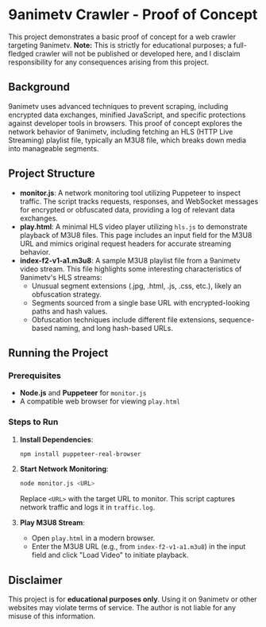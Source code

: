 
# 9animetv Crawler - Proof of Concept

This project demonstrates a basic proof of concept for a web crawler targeting 9animetv. **Note:** This is strictly for educational purposes; a full-fledged crawler will not be published or developed here, and I disclaim responsibility for any consequences arising from this project.

## Background

9animetv uses advanced techniques to prevent scraping, including encrypted data exchanges, minified JavaScript, and specific protections against developer tools in browsers. This proof of concept explores the network behavior of 9animetv, including fetching an HLS (HTTP Live Streaming) playlist file, typically an M3U8 file, which breaks down media into manageable segments.

## Project Structure

- **monitor.js**: A network monitoring tool utilizing Puppeteer to inspect traffic. The script tracks requests, responses, and WebSocket messages for encrypted or obfuscated data, providing a log of relevant data exchanges.
- **play.html**: A minimal HLS video player utilizing `hls.js` to demonstrate playback of M3U8 files. This page includes an input field for the M3U8 URL and mimics original request headers for accurate streaming behavior.
- **index-f2-v1-a1.m3u8**: A sample M3U8 playlist file from a 9animetv video stream. This file highlights some interesting characteristics of 9animetv's HLS streams:
  - Unusual segment extensions (.jpg, .html, .js, .css, etc.), likely an obfuscation strategy.
  - Segments sourced from a single base URL with encrypted-looking paths and hash values.
  - Obfuscation techniques include different file extensions, sequence-based naming, and long hash-based URLs.

## Running the Project

### Prerequisites

- **Node.js** and **Puppeteer** for `monitor.js`
- A compatible web browser for viewing `play.html`

### Steps to Run

1. **Install Dependencies**: 
   ```bash
   npm install puppeteer-real-browser
   ```

2. **Start Network Monitoring**:
   ```bash
   node monitor.js <URL>
   ```
   Replace `<URL>` with the target URL to monitor. This script captures network traffic and logs it in `traffic.log`.

3. **Play M3U8 Stream**:
   - Open `play.html` in a modern browser.
   - Enter the M3U8 URL (e.g., from `index-f2-v1-a1.m3u8`) in the input field and click "Load Video" to initiate playback.

## Disclaimer

This project is for **educational purposes only**. Using it on 9animetv or other websites may violate terms of service. The author is not liable for any misuse of this information.

